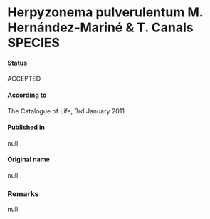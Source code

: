 # Herpyzonema pulverulentum M. Hernández-Mariné & T. Canals SPECIES

#### Status
ACCEPTED

#### According to
The Catalogue of Life, 3rd January 2011

#### Published in
null

#### Original name
null

### Remarks
null